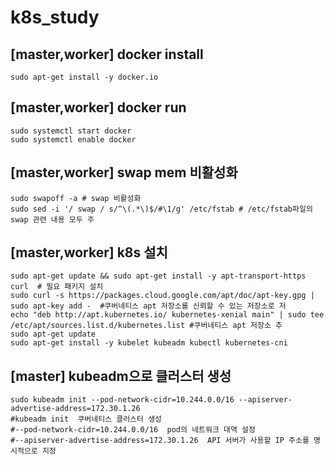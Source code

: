# k8s_study

## [master,worker] docker install 
```
sudo apt-get install -y docker.io
```

## [master,worker] docker run
```
sudo systemctl start docker
sudo systemctl enable docker
```

## [master,worker] swap mem 비활성화
```
sudo swapoff -a # swap 비활성화
sudo sed -i '/ swap / s/^\(.*\)$/#\1/g' /etc/fstab # /etc/fstab파일의 swap 관련 내용 모두 주
```

## [master,worker] k8s 설치
```
sudo apt-get update && sudo apt-get install -y apt-transport-https curl  # 필요 패키지 설치
sudo curl -s https://packages.cloud.google.com/apt/doc/apt-key.gpg | sudo apt-key add -  #쿠버네티스 apt 저장소를 신뢰할 수 있는 저장소로 저
echo "deb http://apt.kubernetes.io/ kubernetes-xenial main" | sudo tee /etc/apt/sources.list.d/kubernetes.list #쿠버네티스 apt 저장소 추
sudo apt-get update
sudo apt-get install -y kubelet kubeadm kubectl kubernetes-cni
```

## [master] kubeadm으로 클러스터 생성
```
sudo kubeadm init --pod-network-cidr=10.244.0.0/16 --apiserver-advertise-address=172.30.1.26
#kubeadm init  쿠버네티스 클러스터 생성
#--pod-network-cidr=10.244.0.0/16  pod의 네트워크 대역 설정
#--apiserver-advertise-address=172.30.1.26  API 서버가 사용할 IP 주소를 명시적으로 지정
```

